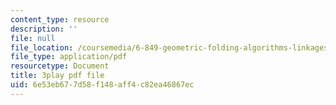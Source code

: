 ```yaml
---
content_type: resource
description: ''
file: null
file_location: /coursemedia/6-849-geometric-folding-algorithms-linkages-origami-polyhedra-fall-2012/6e53eb677d58f148aff4c82ea46867ec_J2uMjEDsE6s.pdf
file_type: application/pdf
resourcetype: Document
title: 3play pdf file
uid: 6e53eb67-7d58-f148-aff4-c82ea46867ec
---
```


